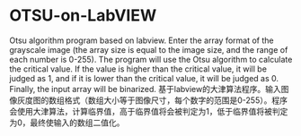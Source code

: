 # OTSU-on-LabVIEW
Otsu algorithm program based on labview. Enter the array format of the grayscale image (the array size is equal to the image size, and the range of each number is 0-255). The program will use the Otsu algorithm to calculate the critical value. If the value is higher than the critical value, it will be judged as 1, and if it is lower than the critical value, it will be judged as 0. Finally, the input array will be binarized.
基于labview的大津算法程序。输入图像灰度图的数组格式（数组大小等于图像尺寸，每个数字的范围是0-255）。程序会使用大津算法，计算临界值，高于临界值将会被判定为1，低于临界值将被判定为0，最终使输入的数组二值化。
